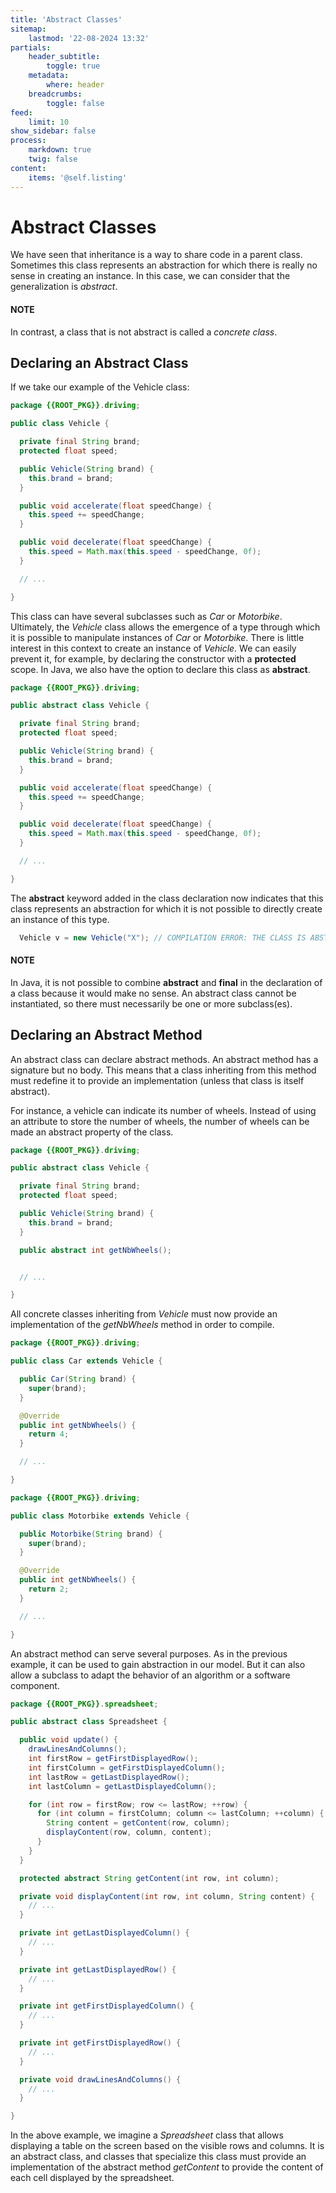 ```yaml
---
title: 'Abstract Classes'
sitemap:
    lastmod: '22-08-2024 13:32'
partials:
    header_subtitle:
        toggle: true
    metadata:
        where: header
    breadcrumbs:
        toggle: false
feed:
    limit: 10
show_sidebar: false
process:
    markdown: true
    twig: false
content:
    items: '@self.listing'
---
```


# Abstract Classes

We have seen that inheritance is a way to share code in a parent class.
Sometimes this class represents an abstraction for which there is really
no sense in creating an instance. In this case, we can consider that
the generalization is *abstract*.

#### NOTE
In contrast, a class that is not abstract is called a *concrete class*.

## Declaring an Abstract Class

If we take our example of the Vehicle class:

```java
package {{ROOT_PKG}}.driving;

public class Vehicle {

  private final String brand;
  protected float speed;

  public Vehicle(String brand) {
    this.brand = brand;
  }

  public void accelerate(float speedChange) {
    this.speed += speedChange;
  }

  public void decelerate(float speedChange) {
    this.speed = Math.max(this.speed - speedChange, 0f);
  }

  // ...

}
```

This class can have several subclasses such as *Car* or *Motorbike*.
Ultimately, the *Vehicle* class allows the emergence of a type through
which it is possible to manipulate instances of *Car* or *Motorbike*.
There is little interest in this context to create an instance of *Vehicle*.
We can easily prevent it, for example, by declaring the constructor with
a **protected** scope. In Java, we also have the option to declare this
class as **abstract**.

```java
package {{ROOT_PKG}}.driving;

public abstract class Vehicle {

  private final String brand;
  protected float speed;

  public Vehicle(String brand) {
    this.brand = brand;
  }

  public void accelerate(float speedChange) {
    this.speed += speedChange;
  }

  public void decelerate(float speedChange) {
    this.speed = Math.max(this.speed - speedChange, 0f);
  }

  // ...

}
```

The **abstract** keyword added in the class declaration now indicates
that this class represents an abstraction for which it is not possible
to directly create an instance of this type.

```java
  Vehicle v = new Vehicle("X"); // COMPILATION ERROR: THE CLASS IS ABSTRACT
```

#### NOTE
In Java, it is not possible to combine **abstract** and **final** in the
declaration of a class because it would make no sense. An abstract class
cannot be instantiated, so there must necessarily be one or more subclass(es).

## Declaring an Abstract Method

An abstract class can declare abstract methods. An abstract method has
a signature but no body. This means that a class inheriting from this
method must redefine it to provide an implementation (unless that class
is itself abstract).

For instance, a vehicle can indicate its number of wheels. Instead of using
an attribute to store the number of wheels, the number of wheels can be
made an abstract property of the class.

```java
package {{ROOT_PKG}}.driving;

public abstract class Vehicle {

  private final String brand;
  protected float speed;

  public Vehicle(String brand) {
    this.brand = brand;
  }

  public abstract int getNbWheels();


  // ...

}
```

All concrete classes inheriting from *Vehicle* must now provide an
implementation of the *getNbWheels* method in order to compile.

```java
package {{ROOT_PKG}}.driving;

public class Car extends Vehicle {

  public Car(String brand) {
    super(brand);
  }

  @Override
  public int getNbWheels() {
    return 4;
  }

  // ...

}
```

```java
package {{ROOT_PKG}}.driving;

public class Motorbike extends Vehicle {

  public Motorbike(String brand) {
    super(brand);
  }

  @Override
  public int getNbWheels() {
    return 2;
  }

  // ...

}
```

An abstract method can serve several purposes. As in the previous example,
it can be used to gain abstraction in our model. But it can also allow a
subclass to adapt the behavior of an algorithm or a software component.

```java
package {{ROOT_PKG}}.spreadsheet;

public abstract class Spreadsheet {

  public void update() {
    drawLinesAndColumns();
    int firstRow = getFirstDisplayedRow();
    int firstColumn = getFirstDisplayedColumn();
    int lastRow = getLastDisplayedRow();
    int lastColumn = getLastDisplayedColumn();

    for (int row = firstRow; row <= lastRow; ++row) {
      for (int column = firstColumn; column <= lastColumn; ++column) {
        String content = getContent(row, column);
        displayContent(row, column, content);
      }
    }
  }

  protected abstract String getContent(int row, int column);

  private void displayContent(int row, int column, String content) {
    // ...
  }

  private int getLastDisplayedColumn() {
    // ...
  }

  private int getLastDisplayedRow() {
    // ...
  }

  private int getFirstDisplayedColumn() {
    // ...
  }

  private int getFirstDisplayedRow() {
    // ...
  }

  private void drawLinesAndColumns() {
    // ...
  }

}
```

In the above example, we imagine a *Spreadsheet* class that allows displaying
a table on the screen based on the visible rows and columns. It is an abstract
class, and classes that specialize this class must provide an implementation
of the abstract method *getContent* to provide the content of each cell
displayed by the spreadsheet.
